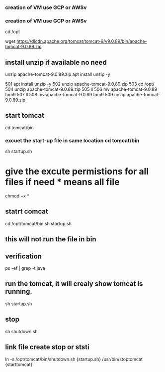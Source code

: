 ### creation of VM use GCP or AWSv ##
### creation of VM use GCP or AWSv ##

cd /opt 

wget https://dlcdn.apache.org/tomcat/tomcat-9/v9.0.89/bin/apache-tomcat-9.0.89.zip


## install unzip if available no need 
unzip apache-tomcat-9.0.89.zip 
apt install unzip -y

  501  apt install unzip -y
  502  unzip apache-tomcat-9.0.89.zip 
  503  cd /opt/
  504  unzip apache-tomcat-9.0.89.zip 
  505  ll
  506  mv apache-tomcat-9.0.89 tom9
  507  ll
  508  mv apache-tomcat-9.0.89 tom9
  509  unzip apache-tomcat-9.0.89.zip

## start tomcat 

cd tomcat/bin 

### excuet the start-up file in same location cd tomcat/bin ##

sh startup.sh

# give the excute permistions for all files if need * means all file ##

chmod +x * 

## statrt comcat 
cd /opt/tomcat/bin 
sh startup.sh  
## this will not run the file in bin 

## verification 
ps -ef | grep -t java 

## run the tomcat, it will crealy show tomcat is running. 
sh startup.sh 

## stop 
sh shutdown.sh
## link file create stop or ststi
ln -s /opt/tomcat/bin/shutdown.sh {startup.sh} /usr/bin/stoptomcat {starttomcat}


<!-- mvn build name change 
<build>
            <finalName>shiva-maven</finalName>
                <plugins>
                        <plugin>
                                <groupId>org.apache.maven.plugins</groupId>
                                <artifactId>maven-war-plugin</artifactId>
                                <version>3.3.1</version>
                                <configuration> -->
